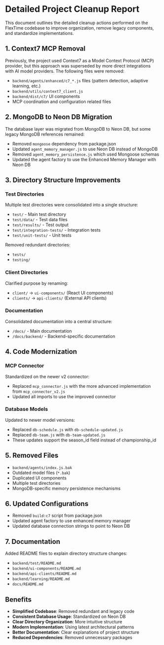 # Detailed Project Cleanup Report

This document outlines the detailed cleanup actions performed on the FlexTime codebase to improve organization, remove legacy components, and standardize implementations.

## 1. Context7 MCP Removal

Previously, the project used Context7 as a Model Context Protocol (MCP) provider, but this approach was superseded by more direct integrations with AI model providers. The following files were removed:

- `backend/agents/enhanced/c7_*.js` files (pattern detection, adaptive learning, etc.)
- `backend/utils/context7_client.js`
- `backend/dist/c7/` UI components
- MCP coordination and configuration related files

## 2. MongoDB to Neon DB Migration

The database layer was migrated from MongoDB to Neon DB, but some legacy MongoDB references remained:

- Removed `mongoose` dependency from package.json
- Updated `agent_memory_manager.js` to use Neon DB instead of MongoDB 
- Removed `agent_memory_persistence.js` which used Mongoose schemas
- Updated the agent factory to use the Enhanced Memory Manager with Neon DB

## 3. Directory Structure Improvements

### Test Directories

Multiple test directories were consolidated into a single structure:
- `test/` - Main test directory
- `test/data/` - Test data files
- `test/results/` - Test output
- `test/integration-tests/` - Integration tests
- `test/unit-tests/` - Unit tests

Removed redundant directories:
- `tests/`
- `testing/`

### Client Directories

Clarified purpose by renaming:
- `client/` → `ui-components/` (React UI components)
- `clients/` → `api-clients/` (External API clients)

### Documentation

Consolidated documentation into a central structure:
- `/docs/` - Main documentation
- `/docs/backend/` - Backend-specific documentation

## 4. Code Modernization

### MCP Connector

Standardized on the newer v2 connector:
- Replaced `mcp_connector.js` with the more advanced implementation from `mcp_connector_v2.js`
- Updated all imports to use the improved connector

### Database Models

Updated to newer model versions:
- Replaced `db-schedule.js` with `db-schedule-updated.js`
- Replaced `db-team.js` with `db-team-updated.js`
- These updates support the season_id field instead of championship_id

## 5. Removed Files

- `backend/agents/index.js.bak`
- Outdated model files (`*.bak`)
- Duplicated UI components
- Multiple test directories
- MongoDB-specific memory persistence mechanisms

## 6. Updated Configurations

- Removed `build:c7` script from package.json
- Updated agent factory to use enhanced memory manager
- Updated database connection strings to point to Neon DB

## 7. Documentation

Added README files to explain directory structure changes:
- `backend/test/README.md`
- `backend/ui-components/README.md`
- `backend/api-clients/README.md`
- `backend/learning/README.md`
- `docs/README.md`

## Benefits

- **Simplified Codebase**: Removed redundant and legacy code
- **Consistent Database Usage**: Standardized on Neon DB
- **Clear Directory Organization**: More intuitive structure
- **Modern Implementation**: Using latest architectural patterns
- **Better Documentation**: Clear explanations of project structure
- **Reduced Dependencies**: Removed unnecessary packages